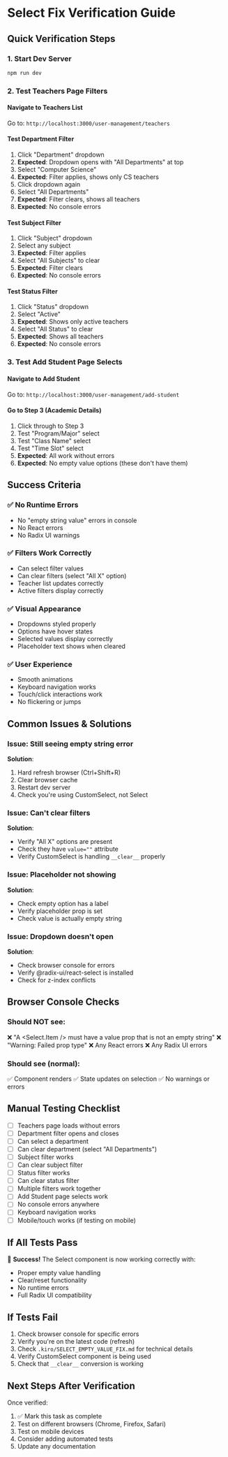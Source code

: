 # Select Fix Verification Guide

## Quick Verification Steps

### 1. Start Dev Server

```powershell
npm run dev
```

### 2. Test Teachers Page Filters

#### Navigate to Teachers List

Go to: `http://localhost:3000/user-management/teachers`

#### Test Department Filter

1. Click "Department" dropdown
2. **Expected**: Dropdown opens with "All Departments" at top
3. Select "Computer Science"
4. **Expected**: Filter applies, shows only CS teachers
5. Click dropdown again
6. Select "All Departments"
7. **Expected**: Filter clears, shows all teachers
8. **Expected**: No console errors

#### Test Subject Filter

1. Click "Subject" dropdown
2. Select any subject
3. **Expected**: Filter applies
4. Select "All Subjects" to clear
5. **Expected**: Filter clears
6. **Expected**: No console errors

#### Test Status Filter

1. Click "Status" dropdown
2. Select "Active"
3. **Expected**: Shows only active teachers
4. Select "All Status" to clear
5. **Expected**: Shows all teachers
6. **Expected**: No console errors

### 3. Test Add Student Page Selects

#### Navigate to Add Student

Go to: `http://localhost:3000/user-management/add-student`

#### Go to Step 3 (Academic Details)

1. Click through to Step 3
2. Test "Program/Major" select
3. Test "Class Name" select
4. Test "Time Slot" select
5. **Expected**: All work without errors
6. **Expected**: No empty value options (these don't have them)

## Success Criteria

### ✅ No Runtime Errors

- No "empty string value" errors in console
- No React errors
- No Radix UI warnings

### ✅ Filters Work Correctly

- Can select filter values
- Can clear filters (select "All X" option)
- Teacher list updates correctly
- Active filters display correctly

### ✅ Visual Appearance

- Dropdowns styled properly
- Options have hover states
- Selected values display correctly
- Placeholder text shows when cleared

### ✅ User Experience

- Smooth animations
- Keyboard navigation works
- Touch/click interactions work
- No flickering or jumps

## Common Issues & Solutions

### Issue: Still seeing empty string error

**Solution**:

1. Hard refresh browser (Ctrl+Shift+R)
2. Clear browser cache
3. Restart dev server
4. Check you're using CustomSelect, not Select

### Issue: Can't clear filters

**Solution**:

- Verify "All X" options are present
- Check they have `value=""` attribute
- Verify CustomSelect is handling `__clear__` properly

### Issue: Placeholder not showing

**Solution**:

- Check empty option has a label
- Verify placeholder prop is set
- Check value is actually empty string

### Issue: Dropdown doesn't open

**Solution**:

- Check browser console for errors
- Verify @radix-ui/react-select is installed
- Check for z-index conflicts

## Browser Console Checks

### Should NOT see:

❌ "A <Select.Item /> must have a value prop that is not an empty string"
❌ "Warning: Failed prop type"
❌ Any React errors
❌ Any Radix UI errors

### Should see (normal):

✅ Component renders
✅ State updates on selection
✅ No warnings or errors

## Manual Testing Checklist

- [ ] Teachers page loads without errors
- [ ] Department filter opens and closes
- [ ] Can select a department
- [ ] Can clear department (select "All Departments")
- [ ] Subject filter works
- [ ] Can clear subject filter
- [ ] Status filter works
- [ ] Can clear status filter
- [ ] Multiple filters work together
- [ ] Add Student page selects work
- [ ] No console errors anywhere
- [ ] Keyboard navigation works
- [ ] Mobile/touch works (if testing on mobile)

## If All Tests Pass

🎉 **Success!** The Select component is now working correctly with:

- Proper empty value handling
- Clear/reset functionality
- No runtime errors
- Full Radix UI compatibility

## If Tests Fail

1. Check browser console for specific errors
2. Verify you're on the latest code (refresh)
3. Check `.kiro/SELECT_EMPTY_VALUE_FIX.md` for technical details
4. Verify CustomSelect component is being used
5. Check that `__clear__` conversion is working

## Next Steps After Verification

Once verified:

1. ✅ Mark this task as complete
2. Test on different browsers (Chrome, Firefox, Safari)
3. Test on mobile devices
4. Consider adding automated tests
5. Update any documentation
